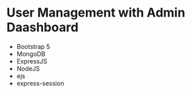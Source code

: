 # User Management with Admin Daashboard

- Bootstrap 5
- MongoDB
- ExpressJS
- NodeJS
- ejs
- express-session
